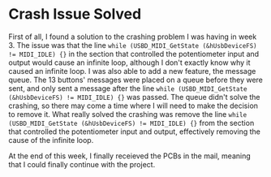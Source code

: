 # Crash Issue Solved

First of all, I found a solution to the crashing problem I was having in week 3. The issue was that the line `while (USBD_MIDI_GetState (&hUsbDeviceFS) != MIDI_IDLE) {}` in the section that controlled the potentiometer input and output would cause an infinite loop, although I don't exactly know why it caused an infinite loop. I was also able to add  a new feature, the message queue. The 13 buttons' messages were placed on a queue before they were sent, and only sent a message after  the line `while (USBD_MIDI_GetState (&hUsbDeviceFS) != MIDI_IDLE) {}` was passed. The queue didn't solve the crashing, so there may come a time where I will need to make the decision to remove it. What really solved the crashing was remove the line  `while (USBD_MIDI_GetState (&hUsbDeviceFS) != MIDI_IDLE) {}` from the section that controlled the potentiometer input and output, effectively removing the cause of the infinite loop.

At the end of this week, I finally receieved the PCBs in the mail, meaning that I could finally continue with the project.
